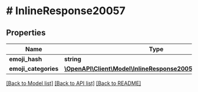 # # InlineResponse20057

## Properties

Name | Type | Description | Notes
------------ | ------------- | ------------- | -------------
**emoji_hash** | **string** |  | [optional]
**emoji_categories** | [**\OpenAPI\Client\Model\InlineResponse20057EmojiCategories[]**](InlineResponse20057EmojiCategories.md) |  | [optional]

[[Back to Model list]](../../README.md#models) [[Back to API list]](../../README.md#endpoints) [[Back to README]](../../README.md)
